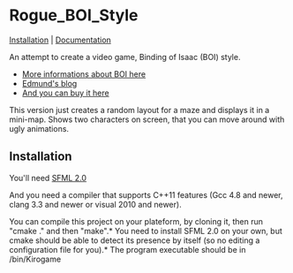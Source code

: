 # Rogue_BOI_Style

[Installation](https://github.com/kiroxas/Rogue_BOI_Style#installation)
| [Documentation](https://github.com/kiroxas/Rogue_BOI_Style#Documentation)

An attempt to create a video game, Binding of Isaac (BOI) style.

- [More informations about BOI here ](http://bindingofisaac.wikia.com/wiki/The_Binding_of_Isaac_Wiki)
- [Edmund's blog ](http://edmundm.com/)  
- [And you can buy it here ](http://store.steampowered.com/app/113200/)


This version just creates a random layout for a maze and displays it in a mini-map. Shows two characters on screen,
that you can move around with ugly animations.


## Installation

You'll need [SFML 2.0](http://www.sfml-dev.org/index-fr.php) 

And you need a compiler that supports C++11 features (Gcc 4.8 and newer, clang 3.3 and newer or visual 2010 and newer).

You can compile this project on your plateform, by cloning it, then run "cmake ." and then "make".*
You need to install SFML 2.0 on your own, but cmake should be able to detect its presence by itself (so no editing a configuration file for you).*
The program executable should be in <the root folder where you cloned>/bin/Kirogame 
